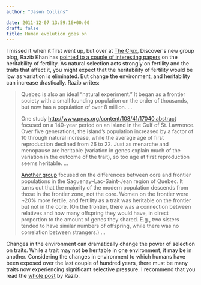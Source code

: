 ```yaml
---
author: "Jason Collins"

date: 2011-12-07 13:59:16+00:00
draft: false
title: Human evolution goes on
---
```


I missed it when it first went up, but over at [The Crux](http://blogs.discovermagazine.com/crux/), Discover's new group blog, Razib Khan has [pointed to a couple of interesting papers](http://blogs.discovermagazine.com/crux/2011/11/08/humans-are-doing-it-like-rabbits-evolving/) on the heritability of fertility. As natural selection acts strongly on fertility and the traits that affect it, you might expect that the heritability of fertility would be low as variation is eliminated. But change the environment, and heritability can increase drastically. Razib writes:



<blockquote>Quebec is also an ideal “natural experiment.” It began as a frontier society with a small founding population on the order of thousands, but now has a population of over 8 million. ...

One study http://www.pnas.org/content/108/41/17040.abstract focused on a 140-year period on an island in the Gulf of St. Lawrence. Over five generations, the island’s population increased by a factor of 10 through natural increase, while the average age of first reproduction declined from 26 to 22. Just as menarche and menopause are heritable (variation in genes explain much of the variation in the outcome of the trait), so too age at first reproduction seems heritable. ...

[Another group](http://www.sciencemag.org/content/early/2011/11/02/science.1212880) focused on the differences between core and frontier populations in the Saguenay–Lac-Saint-Jean region of Quebec. It turns out that the majority of the modern population descends from those in the frontier zone, not the core. Women on the frontier were ~20% more fertile, and fertility as a trait was heritable on the frontier but not in the core. (On the frontier, there was a connection between relatives and how many offspring they would have, in direct proportion to the amount of genes they shared. E.g., two sisters tended to have similar numbers of offspring, while there was no correlation between strangers.) ...</blockquote>





Changes in the environment can dramatically change the power of selection on traits. While a trait may not be heritable in one environment, it may be in another. Considering the changes in environment to which humans have been exposed over the last couple of hundred years, there must be many traits now experiencing significant selective pressure. I recommend that you read the [whole post](http://blogs.discovermagazine.com/crux/2011/11/08/humans-are-doing-it-like-rabbits-evolving/) by Razib.
